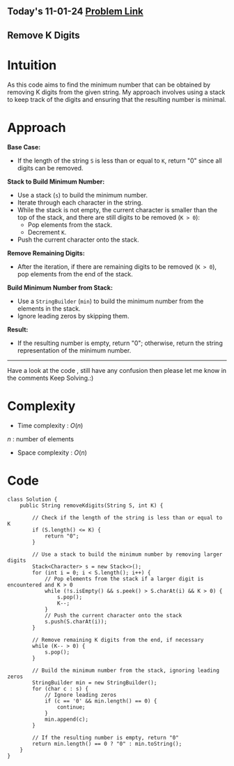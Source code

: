 ## Today's 11-01-24 [Problem Link](https://www.geeksforgeeks.org/problems/remove-k-digits/1)
## Remove K Digits

# Intuition
<!-- Describe your first thoughts on how to solve this problem. -->
As this code aims to find the minimum number that can be obtained by removing K digits from the given string. My approach involves using a stack to keep track of the digits and ensuring that the resulting number is minimal.

# Approach
<!-- Describe your approach to solving the problem. -->
**Base Case:**
   - If the length of the string `S` is less than or equal to `K`, return "0" since all digits can be removed.

**Stack to Build Minimum Number:**
   - Use a stack (`s`) to build the minimum number.
   - Iterate through each character in the string.
   - While the stack is not empty, the current character is smaller than the top of the stack, and there are still digits to be removed (`K > 0`):
      - Pop elements from the stack.
      - Decrement `K`.
   - Push the current character onto the stack.

**Remove Remaining Digits:**
   - After the iteration, if there are remaining digits to be removed (`K > 0`), pop elements from the end of the stack.

**Build Minimum Number from Stack:**
   - Use a `StringBuilder` (`min`) to build the minimum number from the elements in the stack.
   - Ignore leading zeros by skipping them.

**Result:**
   - If the resulting number is empty, return "0"; otherwise, return the string representation of the minimum number.
---
Have a look at the code , still have any confusion then please let me know in the comments
Keep Solving.:)

# Complexity
- Time complexity : $O(n)$
<!-- Add your time complexity here, e.g. $$O(n)$$ -->
$n$ : number of elements
- Space complexity : $O(n)$
<!-- Add your space complexity here, e.g. $$O(n)$$ -->

# Code
```
class Solution {
    public String removeKdigits(String S, int K) {

        // Check if the length of the string is less than or equal to K
        if (S.length() <= K) {
            return "0";
        }

        // Use a stack to build the minimum number by removing larger digits
        Stack<Character> s = new Stack<>();
        for (int i = 0; i < S.length(); i++) {
            // Pop elements from the stack if a larger digit is encountered and K > 0
            while (!s.isEmpty() && s.peek() > S.charAt(i) && K > 0) {
                s.pop();
                K--;
            }
            // Push the current character onto the stack
            s.push(S.charAt(i));
        }

        // Remove remaining K digits from the end, if necessary
        while (K-- > 0) {
            s.pop();
        }

        // Build the minimum number from the stack, ignoring leading zeros
        StringBuilder min = new StringBuilder();
        for (char c : s) {
            // Ignore leading zeros
            if (c == '0' && min.length() == 0) {
                continue;
            }
            min.append(c);
        }

        // If the resulting number is empty, return "0"
        return min.length() == 0 ? "0" : min.toString();
    }
}

```

